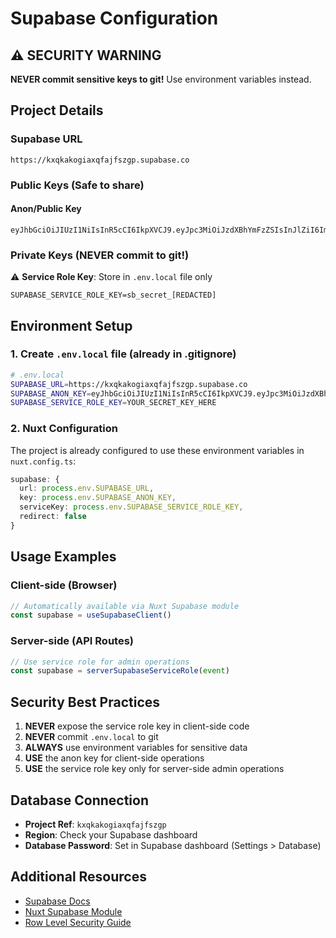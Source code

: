 # Supabase Configuration

## ⚠️ SECURITY WARNING
**NEVER commit sensitive keys to git!** Use environment variables instead.

## Project Details

### Supabase URL
```
https://kxqkakogiaxqfajfszgp.supabase.co
```

### Public Keys (Safe to share)

#### Anon/Public Key
```
eyJhbGciOiJIUzI1NiIsInR5cCI6IkpXVCJ9.eyJpc3MiOiJzdXBhYmFzZSIsInJlZiI6Imt4cWtha29naWF4cWZhamZzemdwIiwicm9sZSI6ImFub24iLCJpYXQiOjE3NTQxNjkwNTYsImV4cCI6MjA2OTc0NTA1Nn0.R5SCemwwE_v_kQBAV1nc_0znqATm9uU41J0O5yO3JlU
```

### Private Keys (NEVER commit to git!)

⚠️ **Service Role Key**: Store in `.env.local` file only
```
SUPABASE_SERVICE_ROLE_KEY=sb_secret_[REDACTED]
```

## Environment Setup

### 1. Create `.env.local` file (already in .gitignore)
```bash
# .env.local
SUPABASE_URL=https://kxqkakogiaxqfajfszgp.supabase.co
SUPABASE_ANON_KEY=eyJhbGciOiJIUzI1NiIsInR5cCI6IkpXVCJ9.eyJpc3MiOiJzdXBhYmFzZSIsInJlZiI6Imt4cWtha29naWF4cWZhamZzemdwIiwicm9sZSI6ImFub24iLCJpYXQiOjE3NTQxNjkwNTYsImV4cCI6MjA2OTc0NTA1Nn0.R5SCemwwE_v_kQBAV1nc_0znqATm9uU41J0O5yO3JlU
SUPABASE_SERVICE_ROLE_KEY=YOUR_SECRET_KEY_HERE
```

### 2. Nuxt Configuration
The project is already configured to use these environment variables in `nuxt.config.ts`:

```typescript
supabase: {
  url: process.env.SUPABASE_URL,
  key: process.env.SUPABASE_ANON_KEY,
  serviceKey: process.env.SUPABASE_SERVICE_ROLE_KEY,
  redirect: false
}
```

## Usage Examples

### Client-side (Browser)
```typescript
// Automatically available via Nuxt Supabase module
const supabase = useSupabaseClient()
```

### Server-side (API Routes)
```typescript
// Use service role for admin operations
const supabase = serverSupabaseServiceRole(event)
```

## Security Best Practices

1. **NEVER** expose the service role key in client-side code
2. **NEVER** commit `.env.local` to git
3. **ALWAYS** use environment variables for sensitive data
4. **USE** the anon key for client-side operations
5. **USE** the service role key only for server-side admin operations

## Database Connection

- **Project Ref**: `kxqkakogiaxqfajfszgp`
- **Region**: Check your Supabase dashboard
- **Database Password**: Set in Supabase dashboard (Settings > Database)

## Additional Resources

- [Supabase Docs](https://supabase.com/docs)
- [Nuxt Supabase Module](https://supabase.nuxtjs.org/)
- [Row Level Security Guide](https://supabase.com/docs/guides/auth/row-level-security)